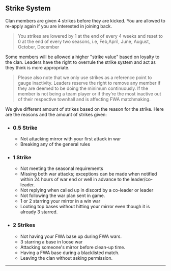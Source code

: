## Strike System

Clan members are given 4 strikes before they are kicked. You are allowed to re-apply again if you are interested in joining back.

> <span>You strikes are lowered by 1 at the end of every 4 weeks and reset to 0 at the end of every two seasons, i.e, Feb,April, June, August, October, December</span>

Some members will be allowed a higher "strike value" based on loyalty to the clan. Leaders have the right to overrule the strike system and act as they think is more appropriate.

> <span>Please also note that we only use strikes as a reference point to gauge inactivity. Leaders reserve the right to remove any member if they are deemed to be doing the minimum continuously. If the member is not being a team player or if they’re the most inactive out of their respective townhall and is affecting FWA matchmaking.</span>

We give different amount of strikes based on the reason for the strike. Here are the reasons and the amount of strikes given:

- ### 0.5 Strike

    - Not attacking mirror with your first attack in war
    - Breaking any of the general rules

- ### 1 Strike

    - Not meeting the seasonal requirements
    - Missing both war attacks; exceptions can be made when notified within 24 hours of war end or well in advance to the leader/co-leader.
    - Not replying when called up in discord by a co-leader or leader
    - Not following the war plan sent in game.
    - 1 or 2 starring your mirror in a win war
    - Looting top bases without hitting your mirror even though it is already 3 starred.

- ### 2 Strikes

    - Not having your FWA base up during FWA wars.
    - 3 starring a base in loose war
    - Attacking someone's mirror before clean-up time.
    - Having a FWA base during a blacklisted match.
    - Leaving the clan without asking permission.

---
